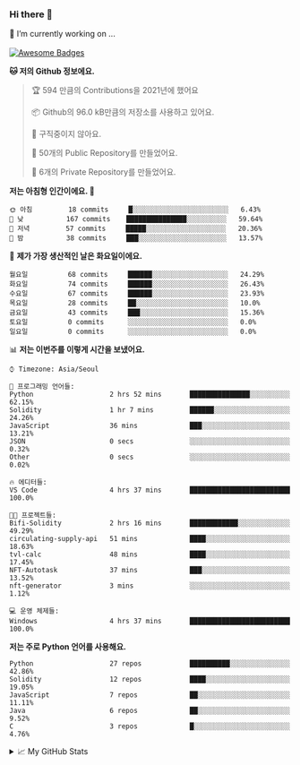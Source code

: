 ### Hi there 👋 
🔭 I’m currently working on ... </br></br>
[![Awesome Badges](https://img.shields.io/badge/Introduce-EN-green.svg)](https://github.com/tlatkdgus1/tlatkdgus1/blob/main/README.md.en)

<!--START_SECTION:waka-->
**🐱 저의 Github 정보에요.** 

> 🏆 594 만큼의 Contributions을 2021년에 했어요
 > 
> 📦 Github의 96.0 kB만큼의 저장소를 사용하고 있어요. 
 > 
> 🚫 구직중이지 않아요.
 > 
> 📜 50개의 Public Repository를 만들었어요. 
 > 
> 🔑 6개의 Private Repository를 만들었어요.  

**저는 아침형 인간이에요. 🐤** 

```text
🌞 아침         18 commits     █░░░░░░░░░░░░░░░░░░░░░░░░   6.43% 
🌆 낮　         167 commits    ███████████████░░░░░░░░░░   59.64% 
🌃 저녁         57 commits     █████░░░░░░░░░░░░░░░░░░░░   20.36% 
🌙 밤　         38 commits     ███░░░░░░░░░░░░░░░░░░░░░░   13.57%

```
📅 **제가 가장 생산적인 날은 화요일이에요.** 

```text
월요일          68 commits     ██████░░░░░░░░░░░░░░░░░░░   24.29% 
화요일          74 commits     ██████░░░░░░░░░░░░░░░░░░░   26.43% 
수요일          67 commits     ██████░░░░░░░░░░░░░░░░░░░   23.93% 
목요일          28 commits     ██░░░░░░░░░░░░░░░░░░░░░░░   10.0% 
금요일          43 commits     ███░░░░░░░░░░░░░░░░░░░░░░   15.36% 
토요일          0 commits      ░░░░░░░░░░░░░░░░░░░░░░░░░   0.0% 
일요일          0 commits      ░░░░░░░░░░░░░░░░░░░░░░░░░   0.0%

```


📊 **저는 이번주를 이렇게 시간을 보냈어요.** 

```text
⌚︎ Timezone: Asia/Seoul

💬 프로그래밍 언어들: 
Python                   2 hrs 52 mins       ███████████████░░░░░░░░░░   62.15% 
Solidity                 1 hr 7 mins         ██████░░░░░░░░░░░░░░░░░░░   24.26% 
JavaScript               36 mins             ███░░░░░░░░░░░░░░░░░░░░░░   13.21% 
JSON                     0 secs              ░░░░░░░░░░░░░░░░░░░░░░░░░   0.32% 
Other                    0 secs              ░░░░░░░░░░░░░░░░░░░░░░░░░   0.02%

🔥 에디터들: 
VS Code                  4 hrs 37 mins       █████████████████████████   100.0%

🐱‍💻 프로젝트들: 
Bifi-Solidity            2 hrs 16 mins       ████████████░░░░░░░░░░░░░   49.29% 
circulating-supply-api   51 mins             ████░░░░░░░░░░░░░░░░░░░░░   18.63% 
tvl-calc                 48 mins             ████░░░░░░░░░░░░░░░░░░░░░   17.45% 
NFT-Autotask             37 mins             ███░░░░░░░░░░░░░░░░░░░░░░   13.52% 
nft-generator            3 mins              ░░░░░░░░░░░░░░░░░░░░░░░░░   1.12%

💻 운영 체제들: 
Windows                  4 hrs 37 mins       █████████████████████████   100.0%

```

**저는 주로 Python 언어를 사용해요.** 

```text
Python                   27 repos            ██████████░░░░░░░░░░░░░░░   42.86% 
Solidity                 12 repos            ████░░░░░░░░░░░░░░░░░░░░░   19.05% 
JavaScript               7 repos             ██░░░░░░░░░░░░░░░░░░░░░░░   11.11% 
Java                     6 repos             ██░░░░░░░░░░░░░░░░░░░░░░░   9.52% 
C                        3 repos             █░░░░░░░░░░░░░░░░░░░░░░░░   4.76%

```



<!--END_SECTION:waka-->

<details>
<summary>📈 My GitHub Stats</summary>
<p align="center"> <img src="https://github-readme-stats.vercel.app/api?username=tlatkdgus1&show_icons=true" alt="tlatkdgus1" />
</details>
